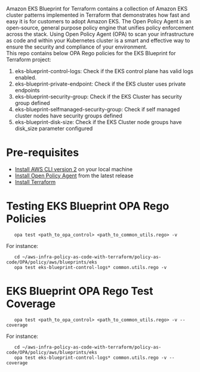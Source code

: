 Amazon EKS Blueprint for Terraform contains a collection of Amazon EKS cluster patterns implemented in Terraform that demonstrates how fast and easy it is for customers to adopt Amazon EKS. The Open Policy Agent is an open-source, general purpose policy engine that unifies policy enforcement across the stack. Using Open Policy Agent (OPA) to scan your infrastructure as code and within your Kubernetes cluster is a smart and effective way to ensure the security and compliance of your environment. <br/>
This repo contains below OPA Rego policies for the EKS Blueprint for Terraform project:

1. eks-blueprint-control-logs: Check if the EKS control plane has valid logs enabled.
2. eks-blueprint-private-endpoint: Check if the EKS cluster uses private endpoints
3. eks-blueprint-security-group: Check if the EKS Cluster has security group defined
4. eks-blueprint-selfmanaged-security-group: Check if self managed cluster nodes have security groups defined
5. eks-blueprint-disk-size: Check if the EKS Cluster node groups have disk_size parameter configured

# Pre-requisites

- [Install AWS CLI version 2](https://docs.aws.amazon.com/cli/latest/userguide/getting-started-install.html) on your local machine
- [Install Open Policy Agent](https://github.com/open-policy-agent/opa) from the latest release
- [Install Terraform](https://developer.hashicorp.com/terraform/tutorials/aws-get-started/install-cli)

# Testing EKS Blueprint OPA Rego Policies
```
   opa test <path_to_opa_control> <path_to_common_utils.rego> -v
```
For instance:
```
   cd ~/aws-infra-policy-as-code-with-terraform/policy-as-code/OPA/policy/aws/blueprints/eks
   opa test eks-blueprint-control-logs* common.utils.rego -v
```

# EKS Blueprint OPA Rego Test Coverage
```
   opa test <path_to_opa_control> <path_to_common_utils.rego> -v --coverage
```
For instance:
```
   cd ~/aws-infra-policy-as-code-with-terraform/policy-as-code/OPA/policy/aws/blueprints/eks
   opa test eks-blueprint-control-logs* common.utils.rego -v --coverage
```